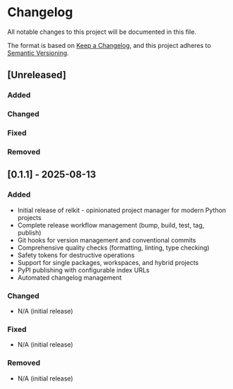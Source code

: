# Changelog

All notable changes to this project will be documented in this file.

The format is based on [Keep a Changelog](https://keepachangelog.com/en/1.1.0/),
and this project adheres to [Semantic Versioning](https://semver.org/spec/v2.0.0.html).

## [Unreleased]

### Added

### Changed

### Fixed

### Removed

## [0.1.1] - 2025-08-13

### Added
- Initial release of relkit - opinionated project manager for modern Python projects
- Complete release workflow management (bump, build, test, tag, publish)
- Git hooks for version management and conventional commits
- Comprehensive quality checks (formatting, linting, type checking)
- Safety tokens for destructive operations
- Support for single packages, workspaces, and hybrid projects
- PyPI publishing with configurable index URLs
- Automated changelog management

### Changed
- N/A (initial release)

### Fixed
- N/A (initial release)

### Removed
- N/A (initial release)

<!-- 
When you run 'relkit bump', the [Unreleased] section will automatically 
become the new version section. Make sure to add your changes above!
-->
